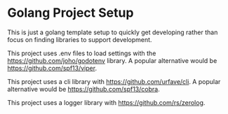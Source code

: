 # Golang Project Setup

This is just a golang template setup to quickly get developing rather than focus on finding libraries to support development.

This project uses .env files to load settings with the https://github.com/joho/godotenv library. A popular alternative would be https://github.com/spf13/viper.

This project uses a cli library with https://github.com/urfave/cli. A popular alternative would be https://github.com/spf13/cobra.

This project uses a logger library with https://github.com/rs/zerolog.


